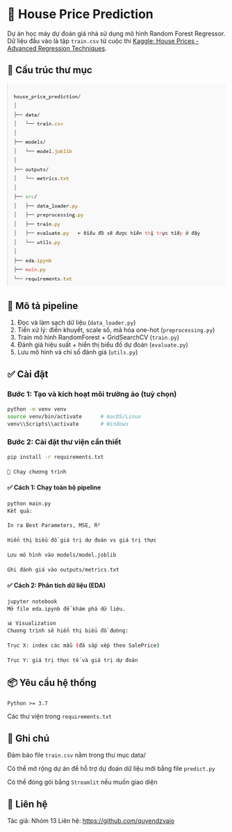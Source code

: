 # 🏡 House Price Prediction

Dự án học máy dự đoán giá nhà sử dụng mô hình Random Forest Regressor. Dữ liệu đầu vào là tập `train.csv` từ cuộc thi [Kaggle: House Prices - Advanced Regression Techniques](https://www.kaggle.com/c/house-prices-advanced-regression-techniques).

## 📁 Cấu trúc thư mục

![alt text](image.png)


## 🧠 Mô tả pipeline

1. Đọc và làm sạch dữ liệu (`data_loader.py`)
2. Tiền xử lý: điền khuyết, scale số, mã hóa one-hot (`preprocessing.py`)
3. Train mô hình RandomForest + GridSearchCV (`train.py`)
4. Đánh giá hiệu suất + hiển thị biểu đồ dự đoán (`evaluate.py`)
5. Lưu mô hình và chỉ số đánh giá (`utils.py`)

## ✅ Cài đặt

### Bước 1: Tạo và kích hoạt môi trường ảo (tuỳ chọn)

```bash
python -m venv venv
source venv/bin/activate      # macOS/Linux
venv\\Scripts\\activate       # Windows
```

### Bước 2: Cài đặt thư viện cần thiết
```bash
pip install -r requirements.txt

🚀 Chạy chương trình
```

#### ✅ Cách 1: Chạy toàn bộ pipeline
```bash
python main.py
Kết quả:

In ra Best Parameters, MSE, R²

Hiển thị biểu đồ giá trị dự đoán vs giá trị thực

Lưu mô hình vào models/model.joblib

Ghi đánh giá vào outputs/metrics.txt
```
#### ✅ Cách 2: Phân tích dữ liệu (EDA)
```bash
jupyter notebook
Mở file eda.ipynb để khám phá dữ liệu.

📊 Visualization
Chương trình sẽ hiển thị biểu đồ đường:

Trục X: index các mẫu (đã sắp xếp theo SalePrice)

Trục Y: giá trị thực tế và giá trị dự đoán
```

## 📦 Yêu cầu hệ thống
`Python >= 3.7`

Các thư viện trong `requirements.txt`

## 📌 Ghi chú
Đảm bảo file `train.csv` nằm trong thư mục data/

Có thể mở rộng dự án để hỗ trợ dự đoán dữ liệu mới bằng file `predict.py`

Có thể đóng gói bằng `Streamlit` nếu muốn giao diện

## 📧 Liên hệ
Tác giả: Nhóm 13
Liên hệ: https://github.com/quyendzvaio